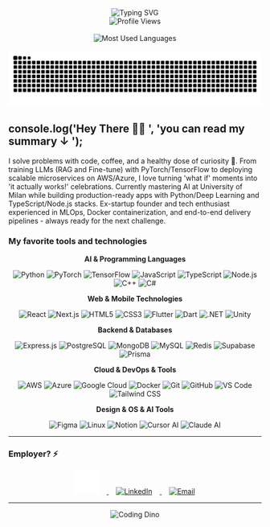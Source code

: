 <div align="center">
  <img src="https://readme-typing-svg.herokuapp.com?font=Fira+Code&size=32&duration=2800&pause=2000&color=ffffff&center=true&vCenter=true&width=940&lines=Hello%2C+I'm+Fethi+Omur+%F0%9F%91%8B;AI+Engineer+%26+Tech+Enthusiast;Building+Production-Ready+AI+Systems;Fine-tuning+LLMs+%26+Deep+Learning" alt="Typing SVG" />
</div>

<div align="center">
  <img src="https://komarev.com/ghpvc/?username=FethiOmur&color=0d1117&labelColor=ffffff&style=for-the-badge&label=Profile+Views" alt="Profile Views" height="50" />
</div>

<br/>

<div align="center">
  <img height="220em" src="https://github-readme-stats.vercel.app/api/top-langs/?username=FethiOmur&layout=compact&langs_count=8&theme=dark&hide_border=true&title_color=ffffff&text_color=ffffff&bg_color=0D1117&card_width=500" alt="Most Used Languages" />
</div>

<br/>

<div align="center">
  <img src="https://raw.githubusercontent.com/FethiOmur/FethiOmur/output/snake.svg" alt="Snake animation" />
</div>

## console.log('Hey There 👋🏼 ', 'you can read my summary ↓	');

I solve problems with code, coffee, and a healthy dose of curiosity 🚀. From training LLMs (RAG and Fine-tune) with PyTorch/TensorFlow to deploying scalable microservices on AWS/Azure, I love turning 'what if' moments into 'it actually works!' celebrations. Currently mastering AI at University of Milan while building production-ready apps with Python/Deep Learning and TypeScript/Node.js stacks. Ex-startup founder and tech enthusiast experienced in MLOps, Docker containerization, and end-to-end delivery pipelines - always ready for the next challenge.

### My favorite tools and technologies

<div align="center">
  
**AI & Programming Languages**
<p>
  <img alt="Python" height="48" src="https://cdn.jsdelivr.net/gh/devicons/devicon/icons/python/python-original.svg" />
  <img alt="PyTorch" height="48" src="https://cdn.jsdelivr.net/gh/devicons/devicon/icons/pytorch/pytorch-original.svg" />
  <img alt="TensorFlow" height="48" src="https://cdn.jsdelivr.net/gh/devicons/devicon/icons/tensorflow/tensorflow-original.svg" />
  <img alt="JavaScript" height="48" src="https://cdn.jsdelivr.net/gh/devicons/devicon/icons/javascript/javascript-original.svg" />
  <img alt="TypeScript" height="48" src="https://cdn.jsdelivr.net/gh/devicons/devicon/icons/typescript/typescript-original.svg" />
  <img alt="Node.js" height="48" src="https://cdn.jsdelivr.net/gh/devicons/devicon/icons/nodejs/nodejs-original.svg" />
  <img alt="C++" height="48" src="https://cdn.jsdelivr.net/gh/devicons/devicon/icons/cplusplus/cplusplus-original.svg" />
  <img alt="C#" height="48" src="https://cdn.jsdelivr.net/gh/devicons/devicon/icons/csharp/csharp-original.svg" />
</p>

**Web & Mobile Technologies**
<p>
  <img alt="React" height="48" src="https://cdn.jsdelivr.net/gh/devicons/devicon/icons/react/react-original.svg" />
  <img alt="Next.js" height="48" src="https://cdn.jsdelivr.net/gh/devicons/devicon/icons/nextjs/nextjs-original.svg" />
  <img alt="HTML5" height="48" src="https://cdn.jsdelivr.net/gh/devicons/devicon/icons/html5/html5-original.svg" />
  <img alt="CSS3" height="48" src="https://cdn.jsdelivr.net/gh/devicons/devicon/icons/css3/css3-original.svg" />
  <img alt="Flutter" height="48" src="https://cdn.jsdelivr.net/gh/devicons/devicon/icons/flutter/flutter-original.svg" />
  <img alt="Dart" height="48" src="https://cdn.jsdelivr.net/gh/devicons/devicon/icons/dart/dart-original.svg" />
  <img alt=".NET" height="48" src="https://cdn.jsdelivr.net/gh/devicons/devicon/icons/dotnetcore/dotnetcore-original.svg" />
  <img alt="Unity" height="48" src="https://cdn.jsdelivr.net/gh/devicons/devicon/icons/unity/unity-original.svg" />
</p>

**Backend & Databases**
<p>
  <img alt="Express.js" height="48" src="https://cdn.jsdelivr.net/gh/devicons/devicon/icons/express/express-original.svg" />
  <img alt="PostgreSQL" height="48" src="https://cdn.jsdelivr.net/gh/devicons/devicon/icons/postgresql/postgresql-original.svg" />
  <img alt="MongoDB" height="48" src="https://cdn.jsdelivr.net/gh/devicons/devicon/icons/mongodb/mongodb-original.svg" />
  <img alt="MySQL" height="48" src="https://cdn.jsdelivr.net/gh/devicons/devicon/icons/mysql/mysql-original.svg" />
  <img alt="Redis" height="48" src="https://cdn.jsdelivr.net/gh/devicons/devicon/icons/redis/redis-original.svg" />
  <img alt="Supabase" height="48" src="https://cdn.simpleicons.org/supabase/3ECF8E" />
  <img alt="Prisma" height="48" src="https://cdn.simpleicons.org/prisma/2D3748" />
</p>

**Cloud & DevOps & Tools**
<p>
  <img alt="AWS" height="48" src="https://cdn.jsdelivr.net/gh/devicons/devicon/icons/amazonwebservices/amazonwebservices-plain-wordmark.svg" />
  <img alt="Azure" height="48" src="https://cdn.jsdelivr.net/gh/devicons/devicon/icons/azure/azure-original.svg" />
  <img alt="Google Cloud" height="48" src="https://cdn.jsdelivr.net/gh/devicons/devicon/icons/googlecloud/googlecloud-original.svg" />
  <img alt="Docker" height="48" src="https://cdn.jsdelivr.net/gh/devicons/devicon/icons/docker/docker-original.svg" />
  <img alt="Git" height="48" src="https://cdn.jsdelivr.net/gh/devicons/devicon/icons/git/git-original.svg" />
  <img alt="GitHub" height="48" src="https://cdn.jsdelivr.net/gh/devicons/devicon/icons/github/github-original.svg" />
  <img alt="VS Code" height="48" src="https://cdn.jsdelivr.net/gh/devicons/devicon/icons/vscode/vscode-original.svg" />
  <img alt="Tailwind CSS" height="48" src="https://cdn.jsdelivr.net/gh/devicons/devicon/icons/tailwindcss/tailwindcss-plain.svg" />
</p>

**Design & OS & AI Tools**
<p>
  <img alt="Figma" height="48" src="https://cdn.jsdelivr.net/gh/devicons/devicon/icons/figma/figma-original.svg" />
  <img alt="Linux" height="48" src="https://cdn.jsdelivr.net/gh/devicons/devicon/icons/linux/linux-original.svg" />
  <img alt="Notion" height="48" src="https://cdn.simpleicons.org/notion/000000" />
  <img alt="Cursor AI" height="48" src="https://img.icons8.com/color/48/cursor-ai.png" />
  <img alt="Claude AI" height="48" src="https://cdn.simpleicons.org/anthropic/ffffff" />
</p>

</div>

---

### Employer? ⚡

<div align="center">
  <a href="https://fethiomur.github.io/portfolio/">
    <img src="https://raw.githubusercontent.com/FethiOmur/FethiOmur/main/assets/portfolio-icon.svg" alt="Portfolio" height="48" style="margin: 0 15px;" />
  </a>
  <a href="https://linkedin.com/in/fethiomur">
    <img src="https://img.icons8.com/fluency/48/linkedin.png" alt="LinkedIn" height="48" style="margin: 0 15px;" />
  </a>
  <a href="mailto:in/fethiomur">
    <img src="https://img.icons8.com/fluency/48/gmail.png" alt="Email" height="48" style="margin: 0 15px;" />
  </a>
</div>

---

<div align="center">
  <img src="https://raw.githubusercontent.com/saadeghi/saadeghi/master/dino.gif" alt="Coding Dino" />
</div>
